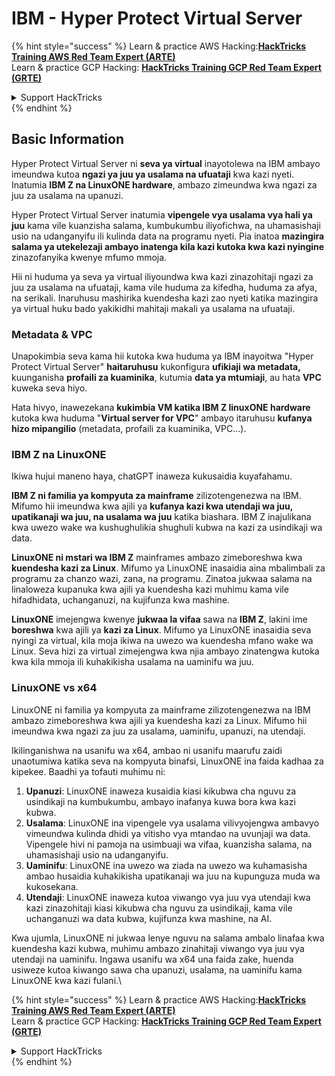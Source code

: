 # IBM - Hyper Protect Virtual Server

{% hint style="success" %}
Learn & practice AWS Hacking:<img src="../../.gitbook/assets/image (1) (1) (1) (1).png" alt="" data-size="line">[**HackTricks Training AWS Red Team Expert (ARTE)**](https://training.hacktricks.xyz/courses/arte)<img src="../../.gitbook/assets/image (1) (1) (1) (1).png" alt="" data-size="line">\
Learn & practice GCP Hacking: <img src="../../.gitbook/assets/image (2) (1).png" alt="" data-size="line">[**HackTricks Training GCP Red Team Expert (GRTE)**<img src="../../.gitbook/assets/image (2) (1).png" alt="" data-size="line">](https://training.hacktricks.xyz/courses/grte)

<details>

<summary>Support HackTricks</summary>

* Check the [**subscription plans**](https://github.com/sponsors/carlospolop)!
* **Join the** 💬 [**Discord group**](https://discord.gg/hRep4RUj7f) or the [**telegram group**](https://t.me/peass) or **follow** us on **Twitter** 🐦 [**@hacktricks\_live**](https://twitter.com/hacktricks_live)**.**
* **Share hacking tricks by submitting PRs to the** [**HackTricks**](https://github.com/carlospolop/hacktricks) and [**HackTricks Cloud**](https://github.com/carlospolop/hacktricks-cloud) github repos.

</details>
{% endhint %}

## Basic Information

Hyper Protect Virtual Server ni **seva ya virtual** inayotolewa na IBM ambayo imeundwa kutoa **ngazi ya juu ya usalama na ufuataji** kwa kazi nyeti. Inatumia **IBM Z na LinuxONE hardware**, ambazo zimeundwa kwa ngazi za juu za usalama na upanuzi.

Hyper Protect Virtual Server inatumia **vipengele vya usalama vya hali ya juu** kama vile kuanzisha salama, kumbukumbu iliyofichwa, na uhamasishaji usio na udanganyifu ili kulinda data na programu nyeti. Pia inatoa **mazingira salama ya utekelezaji ambayo inatenga kila kazi kutoka kwa kazi nyingine** zinazofanyika kwenye mfumo mmoja.

Hii ni huduma ya seva ya virtual iliyoundwa kwa kazi zinazohitaji ngazi za juu za usalama na ufuataji, kama vile huduma za kifedha, huduma za afya, na serikali. Inaruhusu mashirika kuendesha kazi zao nyeti katika mazingira ya virtual huku bado yakikidhi mahitaji makali ya usalama na ufuataji.

### Metadata & VPC

Unapokimbia seva kama hii kutoka kwa huduma ya IBM inayoitwa "Hyper Protect Virtual Server" **haitaruhusu** kukonfigura **ufikiaji wa metadata,** kuunganisha **profaili za kuaminika**, kutumia **data ya mtumiaji**, au hata **VPC** kuweka seva hiyo.

Hata hivyo, inawezekana **kukimbia VM katika IBM Z linuxONE hardware** kutoka kwa huduma "**Virtual server for VPC**" ambayo itaruhusu **kufanya hizo mipangilio** (metadata, profaili za kuaminika, VPC...).

### IBM Z na LinuxONE

Ikiwa hujui maneno haya, chatGPT inaweza kukusaidia kuyafahamu.

**IBM Z ni familia ya kompyuta za mainframe** zilizotengenezwa na IBM. Mifumo hii imeundwa kwa ajili ya **kufanya kazi kwa utendaji wa juu, upatikanaji wa juu, na usalama wa juu** katika biashara. IBM Z inajulikana kwa uwezo wake wa kushughulikia shughuli kubwa na kazi za usindikaji wa data.

**LinuxONE ni mstari wa IBM Z** mainframes ambazo zimeboreshwa kwa **kuendesha kazi za Linux**. Mifumo ya LinuxONE inasaidia aina mbalimbali za programu za chanzo wazi, zana, na programu. Zinatoa jukwaa salama na linaloweza kupanuka kwa ajili ya kuendesha kazi muhimu kama vile hifadhidata, uchanganuzi, na kujifunza kwa mashine.

**LinuxONE** imejengwa kwenye **jukwaa la vifaa** sawa na **IBM Z**, lakini ime **boreshwa** kwa ajili ya **kazi za Linux**. Mifumo ya LinuxONE inasaidia seva nyingi za virtual, kila moja ikiwa na uwezo wa kuendesha mfano wake wa Linux. Seva hizi za virtual zimejengwa kwa njia ambayo zinatengwa kutoka kwa kila mmoja ili kuhakikisha usalama na uaminifu wa juu.

### LinuxONE vs x64

LinuxONE ni familia ya kompyuta za mainframe zilizotengenezwa na IBM ambazo zimeboreshwa kwa ajili ya kuendesha kazi za Linux. Mifumo hii imeundwa kwa ngazi za juu za usalama, uaminifu, upanuzi, na utendaji.

Ikilinganishwa na usanifu wa x64, ambao ni usanifu maarufu zaidi unaotumiwa katika seva na kompyuta binafsi, LinuxONE ina faida kadhaa za kipekee. Baadhi ya tofauti muhimu ni:

1. **Upanuzi**: LinuxONE inaweza kusaidia kiasi kikubwa cha nguvu za usindikaji na kumbukumbu, ambayo inafanya kuwa bora kwa kazi kubwa.
2. **Usalama**: LinuxONE ina vipengele vya usalama vilivyojengwa ambavyo vimeundwa kulinda dhidi ya vitisho vya mtandao na uvunjaji wa data. Vipengele hivi ni pamoja na usimbuaji wa vifaa, kuanzisha salama, na uhamasishaji usio na udanganyifu.
3. **Uaminifu**: LinuxONE ina uwezo wa ziada na uwezo wa kuhamasisha ambao husaidia kuhakikisha upatikanaji wa juu na kupunguza muda wa kukosekana.
4. **Utendaji**: LinuxONE inaweza kutoa viwango vya juu vya utendaji kwa kazi zinazohitaji kiasi kikubwa cha nguvu za usindikaji, kama vile uchanganuzi wa data kubwa, kujifunza kwa mashine, na AI.

Kwa ujumla, LinuxONE ni jukwaa lenye nguvu na salama ambalo linafaa kwa kuendesha kazi kubwa, muhimu ambazo zinahitaji viwango vya juu vya utendaji na uaminifu. Ingawa usanifu wa x64 una faida zake, huenda usiweze kutoa kiwango sawa cha upanuzi, usalama, na uaminifu kama LinuxONE kwa kazi fulani.\\

{% hint style="success" %}
Learn & practice AWS Hacking:<img src="../../.gitbook/assets/image (1) (1) (1) (1).png" alt="" data-size="line">[**HackTricks Training AWS Red Team Expert (ARTE)**](https://training.hacktricks.xyz/courses/arte)<img src="../../.gitbook/assets/image (1) (1) (1) (1).png" alt="" data-size="line">\
Learn & practice GCP Hacking: <img src="../../.gitbook/assets/image (2) (1).png" alt="" data-size="line">[**HackTricks Training GCP Red Team Expert (GRTE)**<img src="../../.gitbook/assets/image (2) (1).png" alt="" data-size="line">](https://training.hacktricks.xyz/courses/grte)

<details>

<summary>Support HackTricks</summary>

* Check the [**subscription plans**](https://github.com/sponsors/carlospolop)!
* **Join the** 💬 [**Discord group**](https://discord.gg/hRep4RUj7f) or the [**telegram group**](https://t.me/peass) or **follow** us on **Twitter** 🐦 [**@hacktricks\_live**](https://twitter.com/hacktricks_live)**.**
* **Share hacking tricks by submitting PRs to the** [**HackTricks**](https://github.com/carlospolop/hacktricks) and [**HackTricks Cloud**](https://github.com/carlospolop/hacktricks-cloud) github repos.

</details>
{% endhint %}
